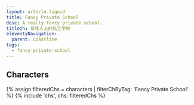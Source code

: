 ```yaml
---
layout: article.liquid
title: Fancy Private School
desc: A really fancy private school.
titlezh: 有钱人上的私立学校
eleventyNavigation:
  parent: Coastline
tags:
  - fancy-private-school
---
```


## Characters

<link rel="stylesheet" href="/css/characterspage.css">
{% assign filteredChs = characters | filterChByTag: 'Fancy Private School' %}
{% include 'chs', chs: filteredChs %}
